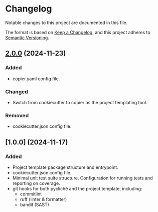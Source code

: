 # Changelog

Notable changes to this project are documented in this file.

The format is based on [Keep a Changelog](https://keepachangelog.com/en/1.0.0/),
and this project adheres to [Semantic Versioning](https://semver.org/spec/v2.0.0.html).

## [2.0.0](https://github.com/albertomh/pycliche/compare/v1.0.0...v2.0.0) (2024-11-23)

### Added

- copier.yaml config file.

### Changed

- Switch from cookiecutter to copier as the project templating tool.

### Removed

- cookiecutter.json config file.

## [1.0.0] (2024-11-17)

### Added

- Project template package structure and entrypoint.
- cookiecutter.json config file.
- Minimal unit test suite structure. Configuration for running tests and reporting on coverage.
- git hooks for both pycliché and the project template, including:
  - commitlint
  - ruff (linter & formatter)
  - bandit (SAST)
